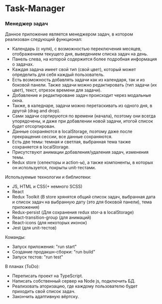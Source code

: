 # Task-Manager

### Менеджер задач ###

Данное приложение является менеджером задач, в котором реализован следующий функционал:
- Календарь (с нуля), с возможностью переключения месяцев, отображением текущего дня, выведением списка задач на день.
- Панель слева, на которой содержится более подробная информация о задачах.
- Каждая задача имеет свой тип (свой цвет), который может определить для себя каждый пользователь.
- Есть возможность добавлять задачи как из календаря, так и из боковой панели. Также задачи можно редактировать (тип задачи (их цвет), текст, отрезок времени для задачи).
- Добавление и редактироване задач происходит через модальные окна.
- Также, в каледнаре, задачи можно перетаскивать из одного дня, в другой (drag and drop).
- Сами задачи сортируются по времени (начала), поэтому они всегда упорядочены, и даже при добавлении новой задачи, итогой список будет отсортирован.
- Данные сохраняются в localStorage, поэтому даже после прекращения сессии, все данные сохраняются.
- Есть две темы: темная и светлая, выбранная тема также сохраняется в localStorage.
- Присутствуют анимации добавления/удаления задач, изменения темы.
- Redux store (селекторы и action-ы), а также компоненты, в которых он используется, покрыты unit-тестами.

Используемые технологии и библиотеки:
- JS, HTML и CSS(+ немного SCSS)
- React
- Redux Toolkit (В store хрянятся общий список задач, выбранная дата и список задач на выбранную дату (это для боковой панели), тема приложения)
- Redux-persist (Для сохранения redux stor-а в localStorage)
- React-transition-group (для анимаций)
- React-icons (для некоторых иконок)
- Jest (для unit-тестов)

Команды:
- Запуск приложения: "run start"
- Создание продакшн-сборки: "run build"
- Запуск тестов: "run test"

В планах (ToDo):
- Переписать проект на TypeScript.
- Написать собственный сервер на Node js, подключить БД.
- Реализовать аторизацию, где каждому пользователю будет приходить свой список задач.
- Закончить адаптивную вёртску.
